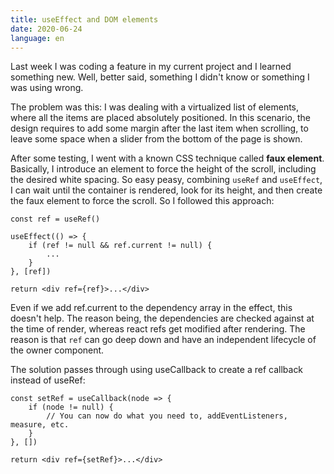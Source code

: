 ```yaml
---
title: useEffect and DOM elements
date: 2020-06-24
language: en
---
```


Last week I was coding a feature in my current project and I learned something new. Well, better said, something I didn't know or something I was using wrong. 

The problem was this: I was dealing with a virtualized list of elements, where all the items are placed absolutely positioned. In this scenario, the design requires to add some margin after the last item when scrolling, to leave some space when a slider from the bottom of the page is shown. 

After some testing, I went with a known CSS technique called __faux element__. Basically, I introduce an element to force the height of the scroll, including the desired white spacing. So easy peasy, combining `useRef` and `useEffect`, I can wait until the container is rendered, look for its height, and then create the faux element to force the scroll. So I followed this approach:

```
const ref = useRef()

useEffect(() => {
    if (ref != null && ref.current != null) {
        ...
    }
}, [ref])

return <div ref={ref}>...</div>
```

Even if we add ref.current to the dependency array in the effect, this doesn't help. The reason being, the dependencies are checked against at the time of render, whereas react refs get modified after rendering. The reason is that `ref` can go deep down and have an independent lifecycle of the owner component.

The solution passes through using useCallback to create a ref callback instead of useRef:

```
const setRef = useCallback(node => {
    if (node != null) {
        // You can now do what you need to, addEventListeners, measure, etc.
    }
}, [])

return <div ref={setRef}>...</div>
```
